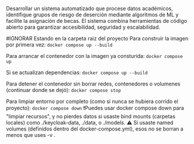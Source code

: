 Desarrollar un sistema automatizado que procese datos académicos, identifique grupos de riesgo de deserción mediante algoritmos de ML y facilite la asignación de becas. El sistema combina herramientas de código abierto para garantizar accesibilidad, seguridad y escalabilidad.



#IGNORAR
Estando en la carpeta raiz del proyecto
Para construir la imagen por primera vez:
`docker compose up --build`

Para arrancar el contenedor con la imagen ya consturida:
`docker compose up`

Si se actualizan dependencias:
`docker compose up --build`

Para detener el contenedor sin borrar redes, contenedores o volumenes (continuar donde se dejó):
`docker compose stop`

Para limpiar entorno por completo (como si nunca se hubiera corrido el proyecto):
`docker compose down`
❗Puedes usar docker compose down para "limpiar recursos", y no pierdes datos si usaste bind mounts (carpetas locales) como ./keycloak-data, ./data, o ./models. 
⚠️ Si usaste named volumes (definidos dentro del docker-compose.yml), esos no se borran a menos que uses -v . 